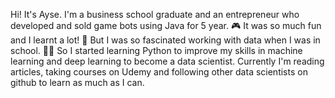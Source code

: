 Hi! It's Ayse. I'm a business school graduate and an entrepreneur who developed and sold game bots using Java for 5 year. 🎮
It was so much fun and I learnt a lot! 🥸
But I was so fascinated working with data when I was in school. 👩‍💻
So I started learning Python to improve my skills in machine learning and deep learning to become a data scientist. 
Currently I'm reading articles, taking courses on Udemy and following other data scientists on github to learn as much as I can. 


<!---
aysemv/aysemv is a ✨ special ✨ repository because its `README.md` (this file) appears on your GitHub profile.
You can click the Preview link to take a look at your changes.
--->

